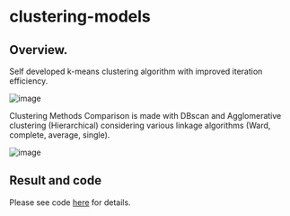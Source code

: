 # clustering-models

## Overview. 

Self developed k-means clustering algorithm with improved iteration efficiency.

![image](https://user-images.githubusercontent.com/51763886/116333875-463ee680-a7a2-11eb-971c-201f8d7f9691.png)

Clustering Methods Comparison is made with DBscan and Agglomerative clustering (Hierarchical) considering various linkage algorithms (Ward, complete, average, single).

![image](https://user-images.githubusercontent.com/51763886/116334307-f57bbd80-a7a2-11eb-9dc0-1cbb8a68f825.png)



 

## Result and code

Please see code [here](https://github.com/mingge612/clustering-models/blob/main/clustering-github.ipynb) for details.

